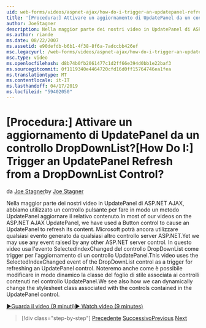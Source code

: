 ```yaml
---
uid: web-forms/videos/aspnet-ajax/how-do-i-trigger-an-updatepanel-refresh-from-a-dropdownlist-control
title: '[Procedura:] Attivare un aggiornamento di UpdatePanel da un controllo DropDownList? | Microsoft Docs'
author: JoeStagner
description: Nella maggior parte dei nostri video in UpdatePanel di ASP.NET AJAX, abbiamo utilizzato un controllo pulsante per fare in modo un metodo UpdatePanel aggiornare il relativo contenuto. È ancora possibile utilizzare qualsiasi evento...
ms.author: riande
ms.date: 08/22/2007
ms.assetid: e90defdb-b6b1-4f38-8f6a-7adccbb426ef
msc.legacyurl: /web-forms/videos/aspnet-ajax/how-do-i-trigger-an-updatepanel-refresh-from-a-dropdownlist-control
msc.type: video
ms.openlocfilehash: d8b74b0fb2061477c1d2ff66e394d0bb1e22baf3
ms.sourcegitcommit: 0f1119340e4464720cfd16d0ff15764746ea1fea
ms.translationtype: MT
ms.contentlocale: it-IT
ms.lasthandoff: 04/17/2019
ms.locfileid: "59402050"
---
```

# <a name="how-do-i-trigger-an-updatepanel-refresh-from-a-dropdownlist-control"></a><span data-ttu-id="b7254-105">[Procedura:] Attivare un aggiornamento di UpdatePanel da un controllo DropDownList?</span><span class="sxs-lookup"><span data-stu-id="b7254-105">[How Do I:] Trigger an UpdatePanel Refresh from a DropDownList Control?</span></span>

<span data-ttu-id="b7254-106">da [Joe Stagner](https://github.com/JoeStagner)</span><span class="sxs-lookup"><span data-stu-id="b7254-106">by [Joe Stagner](https://github.com/JoeStagner)</span></span>

<span data-ttu-id="b7254-107">Nella maggior parte dei nostri video in UpdatePanel di ASP.NET AJAX, abbiamo utilizzato un controllo pulsante per fare in modo un metodo UpdatePanel aggiornare il relativo contenuto.</span><span class="sxs-lookup"><span data-stu-id="b7254-107">In most of our videos on the ASP.NET AJAX UpdatePanel, we have used a Button control to cause an UpdatePanel to refresh its content.</span></span> <span data-ttu-id="b7254-108">Microsoft potrà ancora utilizzare qualsiasi evento generato da qualsiasi altro controllo server ASP.NET.</span><span class="sxs-lookup"><span data-stu-id="b7254-108">Yet we may use any event raised by any other ASP.NET server control.</span></span> <span data-ttu-id="b7254-109">In questo video usa l'evento SelectedIndexChanged del controllo DropDownList come trigger per l'aggiornamento di un controllo UpdatePanel.</span><span class="sxs-lookup"><span data-stu-id="b7254-109">This video uses the SelectedIndexChanged event of the DropDownList control as a trigger for refreshing an UpdatePanel control.</span></span> <span data-ttu-id="b7254-110">Noteremo anche come è possibile modificare in modo dinamico la classe del foglio di stile associata ai controlli contenuti nel controllo UpdatePanel.</span><span class="sxs-lookup"><span data-stu-id="b7254-110">We see also how we can dynamically change the stylesheet class associated with the controls contained in the UpdatePanel control.</span></span>

[<span data-ttu-id="b7254-111">&#9654;Guarda il video (9 minuti)</span><span class="sxs-lookup"><span data-stu-id="b7254-111">&#9654; Watch video (9 minutes)</span></span>](https://channel9.msdn.com/Blogs/ASP-NET-Site-Videos/how-do-i-trigger-an-updatepanel-refresh-from-a-dropdownlist-control)

> [!div class="step-by-step"]
> <span data-ttu-id="b7254-112">[Precedente](how-do-i-implement-the-persistent-communications-pattern-using-web-services.md)
> [Successivo](how-do-i-create-an-aspnet-ajax-extender-from-scratch.md)</span><span class="sxs-lookup"><span data-stu-id="b7254-112">[Previous](how-do-i-implement-the-persistent-communications-pattern-using-web-services.md)
[Next](how-do-i-create-an-aspnet-ajax-extender-from-scratch.md)</span></span>
